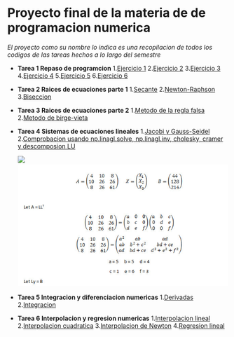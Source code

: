 # Proyecto final de la materia de de programacion numerica

_El proyecto como su nombre lo indica es una recopilacion de todos los codigos de las tareas hechos a lo largo del semestre_

*  **Tarea 1 Repaso de programcion**
  1.[Ejercicio 1](https://github.com/pj88555/Proyecto-final/blob/main/ejercicio1.py)
  2.[Ejercicio 2](https://github.com/pj88555/Proyecto-final/blob/main/ejercicio2.py)
  3.[Ejercicio 3](https://github.com/pj88555/Proyecto-final/blob/main/ejercicio3.py)
  4.[Ejercicio 4](https://github.com/pj88555/Proyecto-final/blob/main/ejercicio4.py)
  5.[Ejercicio 5](https://github.com/pj88555/Proyecto-final/blob/main/ejercicio5.py)
  6.[Ejercicio 6](https://github.com/pj88555/Proyecto-final/blob/main/ejercicio6.py)

*  **Tarea 2 Raices de ecuaciones parte 1**
   1.[Secante](https://github.com/pj88555/Proyecto-final/blob/main/secante.py)
   2.[Newton-Raphson](https://github.com/pj88555/Proyecto-final/blob/main/newton-raphson.py)
   3.[Biseccion](https://github.com/pj88555/Proyecto-final/blob/main/biseccion.py)

*  **Tarea 3 Raices de ecuaciones parte 2**
   1.[Metodo de la regla falsa](https://github.com/pj88555/Proyecto-final/blob/main/metodo%20de%20la%20regla%20falsa.py)
   2.[Metodo de birge-vieta](https://github.com/pj88555/Proyecto-final/blob/main/metodo%20de%20birge-vieta.py)
 
*  **Tarea 4 Sistemas de ecuaciones lineales**
   1.[Jacobi y Gauss-Seidel](https://github.com/pj88555/Proyecto-final/blob/main/Jacoby%20y%20Gauss-Seidel.py)
   2.[Comprobacion usando np.linagl.solve, np.linagl.inv, cholesky, cramer y descomposion LU](https://github.com/pj88555/Proyecto-final/blob/main/tarea%203.py)

   ![](https://www.researchgate.net/publication/259978387/figure/fig25/AS:392580920561694@1470609993908/Figuras-41-C-G-J-Jacobi-1804-1851.png)
   ![1](https://github.com/pj88555/Proyecto-final/blob/main/cholesky.jpg)

*  **Tarea 5 Integracion y diferenciacion numericas**
   1.[Derivadas](https://github.com/pj88555/Proyecto-final/blob/main/derivadas.py)
   2.[Integracion](https://github.com/pj88555/Proyecto-final/blob/main/intergracion.py)

*  **Tarea 6 Interpolacion y regresion numericas**
   1.[Interpolacion lineal](https://github.com/pj88555/Proyecto-final/blob/main/interpolacion%20lineal.py)
   2.[Interpolacion cuadratica](https://github.com/pj88555/Proyecto-final/blob/main/interpolacion%20cuadratica.py)
   3.[Interpolacion de Newton](https://github.com/pj88555/Proyecto-final/blob/main/interpolacion%20de%20newton.py)
   4.[Regresion lineal](https://github.com/pj88555/Proyecto-final/blob/main/regresion%20lineal.py)
  
